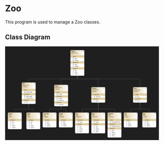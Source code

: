 # Zoo

This program is used to manage a Zoo classes.

## Class Diagram
![image](./Lab0607-Zoo/images/ZooClassDiagram.png)